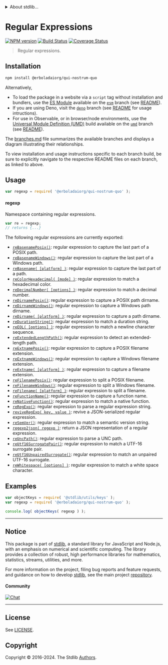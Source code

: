 <!--

@license Apache-2.0

Copyright (c) 2018 The Stdlib Authors.

Licensed under the Apache License, Version 2.0 (the "License");
you may not use this file except in compliance with the License.
You may obtain a copy of the License at

   http://www.apache.org/licenses/LICENSE-2.0

Unless required by applicable law or agreed to in writing, software
distributed under the License is distributed on an "AS IS" BASIS,
WITHOUT WARRANTIES OR CONDITIONS OF ANY KIND, either express or implied.
See the License for the specific language governing permissions and
limitations under the License.

-->


<details>
  <summary>
    About stdlib...
  </summary>
  <p>We believe in a future in which the web is a preferred environment for numerical computation. To help realize this future, we've built stdlib. stdlib is a standard library, with an emphasis on numerical and scientific computation, written in JavaScript (and C) for execution in browsers and in Node.js.</p>
  <p>The library is fully decomposable, being architected in such a way that you can swap out and mix and match APIs and functionality to cater to your exact preferences and use cases.</p>
  <p>When you use stdlib, you can be absolutely certain that you are using the most thorough, rigorous, well-written, studied, documented, tested, measured, and high-quality code out there.</p>
  <p>To join us in bringing numerical computing to the web, get started by checking us out on <a href="https://github.com/stdlib-js/stdlib">GitHub</a>, and please consider <a href="https://opencollective.com/stdlib">financially supporting stdlib</a>. We greatly appreciate your continued support!</p>
</details>

# Regular Expressions

[![NPM version][npm-image]][npm-url] [![Build Status][test-image]][test-url] [![Coverage Status][coverage-image]][coverage-url] <!-- [![dependencies][dependencies-image]][dependencies-url] -->

> Regular expressions.

<section class="installation">

## Installation

```bash
npm install @erboladaiorg/qui-nostrum-quo
```

Alternatively,

-   To load the package in a website via a `script` tag without installation and bundlers, use the [ES Module][es-module] available on the [`esm`][esm-url] branch (see [README][esm-readme]).
-   If you are using Deno, visit the [`deno`][deno-url] branch (see [README][deno-readme] for usage intructions).
-   For use in Observable, or in browser/node environments, use the [Universal Module Definition (UMD)][umd] build available on the [`umd`][umd-url] branch (see [README][umd-readme]).

The [branches.md][branches-url] file summarizes the available branches and displays a diagram illustrating their relationships.

To view installation and usage instructions specific to each branch build, be sure to explicitly navigate to the respective README files on each branch, as linked to above.

</section>

<section class="usage">

## Usage

```javascript
var regexp = require( '@erboladaiorg/qui-nostrum-quo' );
```

#### regexp

Namespace containing regular expressions.

```javascript
var re = regexp;
// returns {...}
```

The following regular expressions are currently exported:

<!-- <toc pattern="*"> -->

<div class="namespace-toc">

-   <span class="signature">[`reBasenamePosix()`][@erboladaiorg/qui-nostrum-quo/basename-posix]</span><span class="delimiter">: </span><span class="description">regular expression to capture the last part of a POSIX path.</span>
-   <span class="signature">[`reBasenameWindows()`][@erboladaiorg/qui-nostrum-quo/basename-windows]</span><span class="delimiter">: </span><span class="description">regular expression to capture the last part of a Windows path.</span>
-   <span class="signature">[`reBasename( [platform] )`][@erboladaiorg/qui-nostrum-quo/basename]</span><span class="delimiter">: </span><span class="description">regular expression to capture the last part of a path.</span>
-   <span class="signature">[`reColorHexadecimal( [mode] )`][@erboladaiorg/qui-nostrum-quo/color-hexadecimal]</span><span class="delimiter">: </span><span class="description">regular expression to match a hexadecimal color.</span>
-   <span class="signature">[`reDecimalNumber( [options] )`][@erboladaiorg/qui-nostrum-quo/decimal-number]</span><span class="delimiter">: </span><span class="description">regular expression to match a decimal number.</span>
-   <span class="signature">[`reDirnamePosix()`][@erboladaiorg/qui-nostrum-quo/dirname-posix]</span><span class="delimiter">: </span><span class="description">regular expression to capture a POSIX path dirname.</span>
-   <span class="signature">[`reDirnameWindows()`][@erboladaiorg/qui-nostrum-quo/dirname-windows]</span><span class="delimiter">: </span><span class="description">regular expression to capture a Windows path dirname.</span>
-   <span class="signature">[`reDirname( [platform] )`][@erboladaiorg/qui-nostrum-quo/dirname]</span><span class="delimiter">: </span><span class="description">regular expression to capture a path dirname.</span>
-   <span class="signature">[`reDurationString()`][@erboladaiorg/qui-nostrum-quo/duration-string]</span><span class="delimiter">: </span><span class="description">regular expression to match a duration string.</span>
-   <span class="signature">[`reEOL( [options] )`][@erboladaiorg/qui-nostrum-quo/eol]</span><span class="delimiter">: </span><span class="description">regular expression to match a newline character sequence.</span>
-   <span class="signature">[`reExtendedLengthPath()`][@erboladaiorg/qui-nostrum-quo/extended-length-path]</span><span class="delimiter">: </span><span class="description">regular expression to detect an extended-length path.</span>
-   <span class="signature">[`reExtnamePosix()`][@erboladaiorg/qui-nostrum-quo/extname-posix]</span><span class="delimiter">: </span><span class="description">regular expression to capture a POSIX filename extension.</span>
-   <span class="signature">[`reExtnameWindows()`][@erboladaiorg/qui-nostrum-quo/extname-windows]</span><span class="delimiter">: </span><span class="description">regular expression to capture a Windows filename extension.</span>
-   <span class="signature">[`reExtname( [platform] )`][@erboladaiorg/qui-nostrum-quo/extname]</span><span class="delimiter">: </span><span class="description">regular expression to capture a filename extension.</span>
-   <span class="signature">[`reFilenamePosix()`][@erboladaiorg/qui-nostrum-quo/filename-posix]</span><span class="delimiter">: </span><span class="description">regular expression to split a POSIX filename.</span>
-   <span class="signature">[`reFilenameWindows()`][@erboladaiorg/qui-nostrum-quo/filename-windows]</span><span class="delimiter">: </span><span class="description">regular expression to split a Windows filename.</span>
-   <span class="signature">[`reFilename( [platform] )`][@erboladaiorg/qui-nostrum-quo/filename]</span><span class="delimiter">: </span><span class="description">regular expression to split a filename.</span>
-   <span class="signature">[`reFunctionName()`][@erboladaiorg/qui-nostrum-quo/function-name]</span><span class="delimiter">: </span><span class="description">regular expression to capture a function name.</span>
-   <span class="signature">[`reNativeFunction()`][@erboladaiorg/qui-nostrum-quo/native-function]</span><span class="delimiter">: </span><span class="description">regular expression to match a native function.</span>
-   <span class="signature">[`reRegExp()`][@erboladaiorg/qui-nostrum-quo/regexp]</span><span class="delimiter">: </span><span class="description">regular expression to parse a regular expression string.</span>
-   <span class="signature">[`reviveRegExp( key, value )`][@erboladaiorg/qui-nostrum-quo/reviver]</span><span class="delimiter">: </span><span class="description">revive a JSON-serialized regular expression.</span>
-   <span class="signature">[`reSemVer()`][@erboladaiorg/qui-nostrum-quo/semver]</span><span class="delimiter">: </span><span class="description">regular expression to match a semantic version string.</span>
-   <span class="signature">[`regexp2json( regexp )`][@erboladaiorg/qui-nostrum-quo/to-json]</span><span class="delimiter">: </span><span class="description">return a JSON representation of a regular expression.</span>
-   <span class="signature">[`reUncPath()`][@erboladaiorg/qui-nostrum-quo/unc-path]</span><span class="delimiter">: </span><span class="description">regular expression to parse a UNC path.</span>
-   <span class="signature">[`reUtf16SurrogatePair()`][@erboladaiorg/qui-nostrum-quo/utf16-surrogate-pair]</span><span class="delimiter">: </span><span class="description">regular expression to match a UTF-16 surrogate pair.</span>
-   <span class="signature">[`reUtf16UnpairedSurrogate()`][@erboladaiorg/qui-nostrum-quo/utf16-unpaired-surrogate]</span><span class="delimiter">: </span><span class="description">regular expression to match an unpaired UTF-16 surrogate.</span>
-   <span class="signature">[`reWhitespace( [options] )`][@erboladaiorg/qui-nostrum-quo/whitespace]</span><span class="delimiter">: </span><span class="description">regular expression to match a white space character.</span>

</div>

<!-- </toc> -->

<!-- /.usage -->

<section class="examples">

## Examples

<!-- TODO: better examples -->

<!-- eslint no-undef: "error" -->

```javascript
var objectKeys = require( '@stdlib/utils/keys' );
var regexp = require( '@erboladaiorg/qui-nostrum-quo' );

console.log( objectKeys( regexp ) );
```

</section>

<!-- /.examples -->

<!-- Section for related `stdlib` packages. Do not manually edit this section, as it is automatically populated. -->

<section class="related">

</section>

<!-- /.related -->

<!-- Section for all links. Make sure to keep an empty line after the `section` element and another before the `/section` close. -->


<section class="main-repo" >

* * *

## Notice

This package is part of [stdlib][stdlib], a standard library for JavaScript and Node.js, with an emphasis on numerical and scientific computing. The library provides a collection of robust, high performance libraries for mathematics, statistics, streams, utilities, and more.

For more information on the project, filing bug reports and feature requests, and guidance on how to develop [stdlib][stdlib], see the main project [repository][stdlib].

#### Community

[![Chat][chat-image]][chat-url]

---

## License

See [LICENSE][stdlib-license].


## Copyright

Copyright &copy; 2016-2024. The Stdlib [Authors][stdlib-authors].

</section>

<!-- /.stdlib -->

<!-- Section for all links. Make sure to keep an empty line after the `section` element and another before the `/section` close. -->

<section class="links">

[npm-image]: http://img.shields.io/npm/v/@erboladaiorg/qui-nostrum-quo.svg
[npm-url]: https://npmjs.org/package/@erboladaiorg/qui-nostrum-quo

[test-image]: https://github.com/erboladaiorg/qui-nostrum-quo/actions/workflows/test.yml/badge.svg?branch=main
[test-url]: https://github.com/erboladaiorg/qui-nostrum-quo/actions/workflows/test.yml?query=branch:main

[coverage-image]: https://img.shields.io/codecov/c/github/erboladaiorg/qui-nostrum-quo/main.svg
[coverage-url]: https://codecov.io/github/erboladaiorg/qui-nostrum-quo?branch=main

<!--

[dependencies-image]: https://img.shields.io/david/erboladaiorg/qui-nostrum-quo.svg
[dependencies-url]: https://david-dm.org/erboladaiorg/qui-nostrum-quo/main

-->

[chat-image]: https://img.shields.io/gitter/room/stdlib-js/stdlib.svg
[chat-url]: https://app.gitter.im/#/room/#stdlib-js_stdlib:gitter.im

[stdlib]: https://github.com/stdlib-js/stdlib

[stdlib-authors]: https://github.com/stdlib-js/stdlib/graphs/contributors

[umd]: https://github.com/umdjs/umd
[es-module]: https://developer.mozilla.org/en-US/docs/Web/JavaScript/Guide/Modules

[deno-url]: https://github.com/erboladaiorg/qui-nostrum-quo/tree/deno
[deno-readme]: https://github.com/erboladaiorg/qui-nostrum-quo/blob/deno/README.md
[umd-url]: https://github.com/erboladaiorg/qui-nostrum-quo/tree/umd
[umd-readme]: https://github.com/erboladaiorg/qui-nostrum-quo/blob/umd/README.md
[esm-url]: https://github.com/erboladaiorg/qui-nostrum-quo/tree/esm
[esm-readme]: https://github.com/erboladaiorg/qui-nostrum-quo/blob/esm/README.md
[branches-url]: https://github.com/erboladaiorg/qui-nostrum-quo/blob/main/branches.md

[stdlib-license]: https://raw.githubusercontent.com/erboladaiorg/qui-nostrum-quo/main/LICENSE

<!-- <toc-links> -->

[@erboladaiorg/qui-nostrum-quo/basename-posix]: https://github.com/erboladaiorg/qui-nostrum-quo/tree/main/basename-posix

[@erboladaiorg/qui-nostrum-quo/basename-windows]: https://github.com/erboladaiorg/qui-nostrum-quo/tree/main/basename-windows

[@erboladaiorg/qui-nostrum-quo/basename]: https://github.com/erboladaiorg/qui-nostrum-quo/tree/main/basename

[@erboladaiorg/qui-nostrum-quo/color-hexadecimal]: https://github.com/erboladaiorg/qui-nostrum-quo/tree/main/color-hexadecimal

[@erboladaiorg/qui-nostrum-quo/decimal-number]: https://github.com/erboladaiorg/qui-nostrum-quo/tree/main/decimal-number

[@erboladaiorg/qui-nostrum-quo/dirname-posix]: https://github.com/erboladaiorg/qui-nostrum-quo/tree/main/dirname-posix

[@erboladaiorg/qui-nostrum-quo/dirname-windows]: https://github.com/erboladaiorg/qui-nostrum-quo/tree/main/dirname-windows

[@erboladaiorg/qui-nostrum-quo/dirname]: https://github.com/erboladaiorg/qui-nostrum-quo/tree/main/dirname

[@erboladaiorg/qui-nostrum-quo/duration-string]: https://github.com/erboladaiorg/qui-nostrum-quo/tree/main/duration-string

[@erboladaiorg/qui-nostrum-quo/eol]: https://github.com/erboladaiorg/qui-nostrum-quo/tree/main/eol

[@erboladaiorg/qui-nostrum-quo/extended-length-path]: https://github.com/erboladaiorg/qui-nostrum-quo/tree/main/extended-length-path

[@erboladaiorg/qui-nostrum-quo/extname-posix]: https://github.com/erboladaiorg/qui-nostrum-quo/tree/main/extname-posix

[@erboladaiorg/qui-nostrum-quo/extname-windows]: https://github.com/erboladaiorg/qui-nostrum-quo/tree/main/extname-windows

[@erboladaiorg/qui-nostrum-quo/extname]: https://github.com/erboladaiorg/qui-nostrum-quo/tree/main/extname

[@erboladaiorg/qui-nostrum-quo/filename-posix]: https://github.com/erboladaiorg/qui-nostrum-quo/tree/main/filename-posix

[@erboladaiorg/qui-nostrum-quo/filename-windows]: https://github.com/erboladaiorg/qui-nostrum-quo/tree/main/filename-windows

[@erboladaiorg/qui-nostrum-quo/filename]: https://github.com/erboladaiorg/qui-nostrum-quo/tree/main/filename

[@erboladaiorg/qui-nostrum-quo/function-name]: https://github.com/erboladaiorg/qui-nostrum-quo/tree/main/function-name

[@erboladaiorg/qui-nostrum-quo/native-function]: https://github.com/erboladaiorg/qui-nostrum-quo/tree/main/native-function

[@erboladaiorg/qui-nostrum-quo/regexp]: https://github.com/erboladaiorg/qui-nostrum-quo/tree/main/regexp

[@erboladaiorg/qui-nostrum-quo/reviver]: https://github.com/erboladaiorg/qui-nostrum-quo/tree/main/reviver

[@erboladaiorg/qui-nostrum-quo/semver]: https://github.com/erboladaiorg/qui-nostrum-quo/tree/main/semver

[@erboladaiorg/qui-nostrum-quo/to-json]: https://github.com/erboladaiorg/qui-nostrum-quo/tree/main/to-json

[@erboladaiorg/qui-nostrum-quo/unc-path]: https://github.com/erboladaiorg/qui-nostrum-quo/tree/main/unc-path

[@erboladaiorg/qui-nostrum-quo/utf16-surrogate-pair]: https://github.com/erboladaiorg/qui-nostrum-quo/tree/main/utf16-surrogate-pair

[@erboladaiorg/qui-nostrum-quo/utf16-unpaired-surrogate]: https://github.com/erboladaiorg/qui-nostrum-quo/tree/main/utf16-unpaired-surrogate

[@erboladaiorg/qui-nostrum-quo/whitespace]: https://github.com/erboladaiorg/qui-nostrum-quo/tree/main/whitespace

<!-- </toc-links> -->

</section>

<!-- /.links -->
